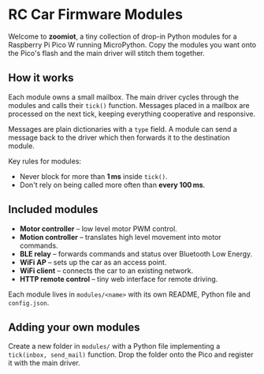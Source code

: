 # RC Car Firmware Modules

Welcome to **zoomiot**, a tiny collection of drop-in Python
modules for a Raspberry Pi Pico W running MicroPython. Copy the
modules you want onto the Pico's flash and the main driver will stitch
them together.

## How it works

Each module owns a small mailbox. The main driver cycles through the
modules and calls their `tick()` function. Messages placed in a
mailbox are processed on the next tick, keeping everything cooperative
and responsive.

Messages are plain dictionaries with a `type` field. A module can send
a message back to the driver which then forwards it to the destination
module.

Key rules for modules:

* Never block for more than **1 ms** inside `tick()`.
* Don't rely on being called more often than **every 100 ms**.

## Included modules

* **Motor controller** – low level motor PWM control.
* **Motion controller** – translates high level movement into motor
  commands.
* **BLE relay** – forwards commands and status over Bluetooth Low
  Energy.
* **WiFi AP** – sets up the car as an access point.
* **WiFi client** – connects the car to an existing network.
* **HTTP remote control** – tiny web interface for remote driving.

Each module lives in `modules/<name>` with its own README, Python file
and `config.json`.

## Adding your own modules

Create a new folder in `modules/` with a Python file implementing a
`tick(inbox, send_mail)` function. Drop the folder onto the Pico and
register it with the main driver.

